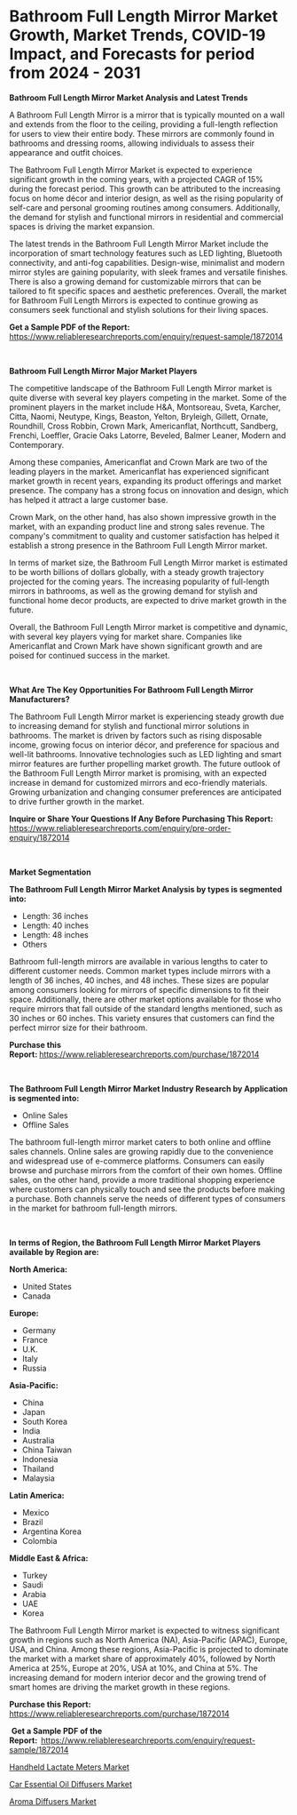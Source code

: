 <p><h1>Bathroom Full Length Mirror Market Growth, Market Trends, COVID-19 Impact, and Forecasts for period from 2024 - 2031</h1></p><p><strong>Bathroom Full Length Mirror Market Analysis and Latest Trends</strong></p>
<p><p>A Bathroom Full Length Mirror is a mirror that is typically mounted on a wall and extends from the floor to the ceiling, providing a full-length reflection for users to view their entire body. These mirrors are commonly found in bathrooms and dressing rooms, allowing individuals to assess their appearance and outfit choices.</p><p>The Bathroom Full Length Mirror Market is expected to experience significant growth in the coming years, with a projected CAGR of 15% during the forecast period. This growth can be attributed to the increasing focus on home décor and interior design, as well as the rising popularity of self-care and personal grooming routines among consumers. Additionally, the demand for stylish and functional mirrors in residential and commercial spaces is driving the market expansion.</p><p>The latest trends in the Bathroom Full Length Mirror Market include the incorporation of smart technology features such as LED lighting, Bluetooth connectivity, and anti-fog capabilities. Design-wise, minimalist and modern mirror styles are gaining popularity, with sleek frames and versatile finishes. There is also a growing demand for customizable mirrors that can be tailored to fit specific spaces and aesthetic preferences. Overall, the market for Bathroom Full Length Mirrors is expected to continue growing as consumers seek functional and stylish solutions for their living spaces.</p></p>
<p><strong>Get a Sample PDF of the Report:&nbsp;</strong> <a href="https://www.reliableresearchreports.com/enquiry/request-sample/1872014">https://www.reliableresearchreports.com/enquiry/request-sample/1872014</a></p>
<p>&nbsp;</p>
<p><strong>Bathroom Full Length Mirror Major Market Players</strong></p>
<p><p>The competitive landscape of the Bathroom Full Length Mirror market is quite diverse with several key players competing in the market. Some of the prominent players in the market include H&A, Montsoreau, Sveta, Karcher, Citta, Naomi, Neutype, Kings, Beaston, Yelton, Bryleigh, Gillett, Ornate, Roundhill, Cross Robbin, Crown Mark, Americanflat, Northcutt, Sandberg, Frenchi, Loeffler, Gracie Oaks Latorre, Beveled, Balmer Leaner, Modern and Contemporary.</p><p>Among these companies, Americanflat and Crown Mark are two of the leading players in the market. Americanflat has experienced significant market growth in recent years, expanding its product offerings and market presence. The company has a strong focus on innovation and design, which has helped it attract a large customer base.</p><p>Crown Mark, on the other hand, has also shown impressive growth in the market, with an expanding product line and strong sales revenue. The company's commitment to quality and customer satisfaction has helped it establish a strong presence in the Bathroom Full Length Mirror market.</p><p>In terms of market size, the Bathroom Full Length Mirror market is estimated to be worth billions of dollars globally, with a steady growth trajectory projected for the coming years. The increasing popularity of full-length mirrors in bathrooms, as well as the growing demand for stylish and functional home decor products, are expected to drive market growth in the future.</p><p>Overall, the Bathroom Full Length Mirror market is competitive and dynamic, with several key players vying for market share. Companies like Americanflat and Crown Mark have shown significant growth and are poised for continued success in the market.</p></p>
<p>&nbsp;</p>
<p><strong>What Are The Key Opportunities For Bathroom Full Length Mirror Manufacturers?</strong></p>
<p><p>The Bathroom Full Length Mirror market is experiencing steady growth due to increasing demand for stylish and functional mirror solutions in bathrooms. The market is driven by factors such as rising disposable income, growing focus on interior décor, and preference for spacious and well-lit bathrooms. Innovative technologies such as LED lighting and smart mirror features are further propelling market growth. The future outlook of the Bathroom Full Length Mirror market is promising, with an expected increase in demand for customized mirrors and eco-friendly materials. Growing urbanization and changing consumer preferences are anticipated to drive further growth in the market.</p></p>
<p><strong>Inquire or Share Your Questions If Any Before Purchasing This Report:</strong> <a href="https://www.reliableresearchreports.com/enquiry/pre-order-enquiry/1872014">https://www.reliableresearchreports.com/enquiry/pre-order-enquiry/1872014</a></p>
<p>&nbsp;</p>
<p><strong>Market Segmentation</strong></p>
<p><strong>The Bathroom Full Length Mirror Market Analysis by types is segmented into:</strong></p>
<p><ul><li>Length: 36 inches</li><li>Length: 40 inches</li><li>Length: 48 inches</li><li>Others</li></ul></p>
<p><p>Bathroom full-length mirrors are available in various lengths to cater to different customer needs. Common market types include mirrors with a length of 36 inches, 40 inches, and 48 inches. These sizes are popular among consumers looking for mirrors of specific dimensions to fit their space. Additionally, there are other market options available for those who require mirrors that fall outside of the standard lengths mentioned, such as 30 inches or 60 inches. This variety ensures that customers can find the perfect mirror size for their bathroom.</p></p>
<p><strong>Purchase this Report:&nbsp;</strong><a href="https://www.reliableresearchreports.com/purchase/1872014">https://www.reliableresearchreports.com/purchase/1872014</a></p>
<p>&nbsp;</p>
<p><strong>The Bathroom Full Length Mirror Market Industry Research by Application is segmented into:</strong></p>
<p><ul><li>Online Sales</li><li>Offline Sales</li></ul></p>
<p><p>The bathroom full-length mirror market caters to both online and offline sales channels. Online sales are growing rapidly due to the convenience and widespread use of e-commerce platforms. Consumers can easily browse and purchase mirrors from the comfort of their own homes. Offline sales, on the other hand, provide a more traditional shopping experience where customers can physically touch and see the products before making a purchase. Both channels serve the needs of different types of consumers in the market for bathroom full-length mirrors.</p></p>
<p>&nbsp;</p>
<p><strong>In terms of Region, the Bathroom Full Length Mirror Market Players available by Region are:</strong></p>
<p>
    <p> <strong> North America: </strong>
        <ul>
            <li>United States</li>
            <li>Canada</li>
        </ul>
        </p> 
    <p> <strong> Europe: </strong>
        <ul>
            <li>Germany</li>
            <li>France</li>
            <li>U.K.</li>
            <li>Italy</li>
            <li>Russia</li>
        </ul>
        </p> 
    <p> <strong> Asia-Pacific: </strong>
        <ul>
            <li>China</li>
            <li>Japan</li>
            <li>South Korea</li>
            <li>India</li>
            <li>Australia</li>
            <li>China Taiwan</li>
            <li>Indonesia</li>
            <li>Thailand</li>
            <li>Malaysia</li>
        </ul>
        </p> 
    <p> <strong> Latin America: </strong>
        <ul>
            <li>Mexico</li>
            <li>Brazil</li>
            <li>Argentina Korea</li>
            <li>Colombia</li>
        </ul>
        </p> 
    <p> <strong> Middle East & Africa: </strong>
        <ul>
            <li>Turkey</li>
            <li>Saudi</li>
            <li>Arabia</li>
            <li>UAE</li>
            <li>Korea</li>
        </ul>
    </p>
    </p>
<p><p>The Bathroom Full Length Mirror market is expected to witness significant growth in regions such as North America (NA), Asia-Pacific (APAC), Europe, USA, and China. Among these regions, Asia-Pacific is projected to dominate the market with a market share of approximately 40%, followed by North America at 25%, Europe at 20%, USA at 10%, and China at 5%. The increasing demand for modern interior decor and the growing trend of smart homes are driving the market growth in these regions.</p></p>
<p><strong>Purchase this Report: </strong><a href="https://www.reliableresearchreports.com/purchase/1872014">https://www.reliableresearchreports.com/purchase/1872014</a></p>
<p>&nbsp;<strong>Get a Sample PDF of the Report:&nbsp;&nbsp;</strong><a href="https://www.reliableresearchreports.com/enquiry/request-sample/1872014">https://www.reliableresearchreports.com/enquiry/request-sample/1872014</a></p>
<p><strong></strong></p>
<p><p><a href="https://issuu.com/reportprime-2/docs/handheld-lactate-meters-market-size-2030.pptx">Handheld Lactate Meters Market</a></p><p><a href="https://github.com/dx0328/Market-Research-Report-List-1/blob/main/car-essential-oil-diffusers-market.md">Car Essential Oil Diffusers Market</a></p><p><a href="https://github.com/juancolorado15/Market-Research-Report-List-1/blob/main/aroma-diffusers-market.md">Aroma Diffusers Market</a></p></p>